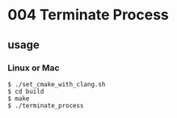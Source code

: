 # 004 Terminate Process
## usage
### Linux or Mac
```
$ ./set_cmake_with_clang.sh
$ cd build
$ make
$ ./terminate_process
```
